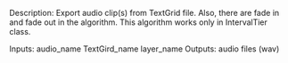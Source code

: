 Description:
Export audio clip(s) from TextGrid file. Also, there are fade in and fade out in the algorithm.
This algorithm works only in IntervalTier class.

Inputs:
  audio_name
  TextGird_name
  layer_name
Outputs:
  audio files (wav)
